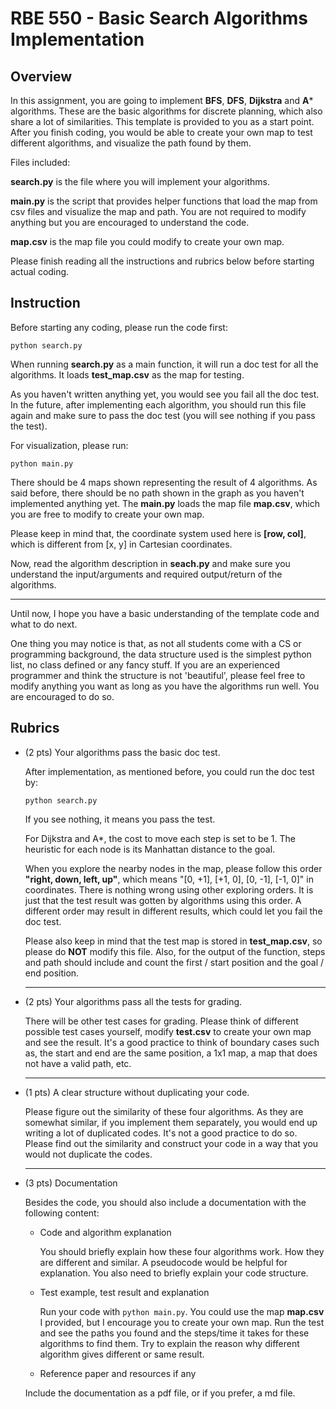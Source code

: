 # RBE 550 - Basic Search Algorithms Implementation

## Overview

In this assignment, you are going to implement **BFS**, **DFS**, **Dijkstra** and **A*** algorithms. These are the basic algorithms for discrete planning, which also share a lot of similarities. This template is provided to you as a start point. After you finish coding, you would be able to create your own map to test different algorithms, and visualize the path found by them.

Files included:

**search.py** is the file where you will implement your algorithms.

**main.py** is the script that provides helper functions that load the map from csv files and visualize the map and path. You are not required to modify anything but you are encouraged to understand the code.

**map.csv** is the map file you could modify to create your own map.

Please finish reading all the instructions and rubrics below before starting actual coding.

## Instruction

Before starting any coding, please run the code first:

`python search.py`

When running **search.py** as a main function, it will run a doc test for all the algorithms. It loads **test_map.csv** as the map for testing.

As you haven't written anything yet, you would see you fail all the doc test. In the future, after implementing each algorithm, you should run this file again and make sure to pass the doc test (you will see nothing if you pass the test).

For visualization, please run:

`python main.py`

There should be 4 maps shown representing the result of 4 algorithms. As said before, there should be no path shown in the graph as you haven't implemented anything yet. The **main.py** loads the map file **map.csv**, which you are free to modify to create your own map.

Please keep in mind that, the coordinate system used here is **[row, col]**, which is different from [x, y] in Cartesian coordinates. 

Now, read the algorithm description in **seach.py** and make sure you understand the input/arguments and required output/return of the algorithms.

---

Until now, I hope you have a basic understanding of the template code and what to do next. 

One thing you may notice is that, as not all students come with a CS or programming background, the data structure used is the simplest python list, no class defined or any fancy stuff. If you are an experienced programmer and think the structure is not 'beautiful', please feel free to modify anything you want as long as you have the algorithms run well. You are encouraged to do so.

## Rubrics

- (2 pts) Your algorithms pass the basic doc test.

  After implementation, as mentioned before, you could run the doc test by:

  `python search.py`

  If you see nothing, it means you pass the test.

  For Dijkstra and A*, the cost to move each step is set to be 1. The heuristic for each node is its Manhattan distance to the goal.

  When you explore the nearby nodes in the map, please follow this order **"right, down, left, up"**, which means "[0, +1], [+1, 0], [0, -1], [-1, 0]" in coordinates. There is nothing wrong using other exploring orders. It is just that the test result was gotten by algorithms using this order. A different order may result in different results, which could let you fail the doc test.

  Please also keep in mind that the test map is stored in **test_map.csv**, so please do **NOT** modify this file. Also, for the output of the function, steps and path should include and count the first / start position and the goal / end position.

  ---

- (2 pts) Your algorithms pass all the tests for grading.

  There will be other test cases for grading. Please think of different possible test cases yourself, modify **test.csv** to create your own map and see the result. It's a good practice to think of boundary cases such as, the start and end are the same position, a 1x1 map, a map that does not have a valid path, etc.

  ---

- (1 pts) A clear structure without duplicating your code.

  Please figure out the similarity of these four algorithms. As they are somewhat similar, if you implement them separately, you would end up writing a lot of duplicated codes. It's not a good practice to do so. Please find out the similarity and construct your code in a way that you would not duplicate the codes.

  ---

- (3 pts) Documentation

  Besides the code, you should also include a documentation with the following content:

  - Code and algorithm explanation

    You should briefly explain how these four algorithms work. How they are different and similar. A pseudocode would be helpful for explanation. You also need to briefly explain your code structure.

  - Test example, test result and explanation

    Run your code with `python main.py`. You could use the map **map.csv** I provided, but I encourage you to create your own map. Run the test and see the paths you found and the steps/time it takes for these algorithms to find them. Try to explain the reason why different algorithm gives different or same result.

  - Reference paper and resources if any

  Include the documentation as a pdf file, or if you prefer, a md file.

  